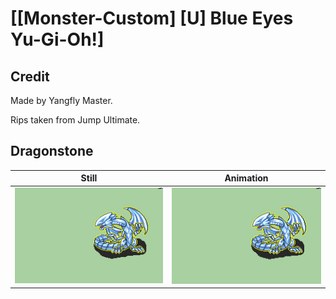 # [\[Monster-Custom\] \[U\] Blue Eyes Yu-Gi-Oh!]

## Credit

Made by Yangfly Master.

Rips taken from Jump Ultimate.

## Dragonstone

| Still | Animation |
| :---: | :-------: |
| ![Dragonstone still](./Dragonstone_000.png) | ![Dragonstone animation](./Dragonstone.gif) |
